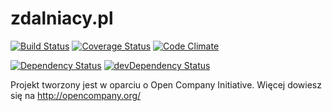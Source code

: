 zdalniacy.pl
============

[![Build Status](https://travis-ci.org/zdalniacy/zdalniacy.pl.png?branch=master)](https://travis-ci.org/zdalniacy/zdalniacy.pl)
[![Coverage Status](https://coveralls.io/repos/zdalniacy/zdalniacy.pl/badge.png)](https://coveralls.io/r/zdalniacy/zdalniacy.pl)
[![Code Climate](https://codeclimate.com/github/zdalniacy/zdalniacy.pl.png)](https://codeclimate.com/github/zdalniacy/zdalniacy.pl)

[![Dependency Status](https://david-dm.org/zdalniacy/zdalniacy.pl.svg)](https://david-dm.org/zdalniacy/zdalniacy.pl)
[![devDependency Status](https://david-dm.org/zdalniacy/zdalniacy.pl/dev-status.svg)](https://david-dm.org/zdalniacy/zdalniacy.pl#info=devDependencies)

Projekt tworzony jest w oparciu o Open Company Initiative. Więcej dowiesz się na http://opencompany.org/
